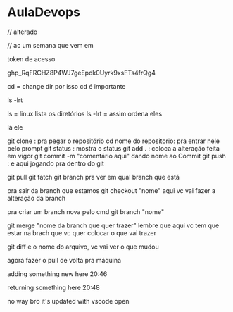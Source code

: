 # AulaDevops

// alterado

// ac um semana que vem em 

token de acesso

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


cd = change dir por isso cd é importante

ls -lrt

ls = linux lista os diretórios 
ls -lrt = assim ordena eles

lá ele


git clone : pra pegar o repositório 
cd nome do repositorio: pra entrar nele pelo prompt
git status : mostra o status
git add . : coloca a alteração feita em vigor
git commit -m "comentário aqui" dando nome ao Commit 
git push : e aqui jogando pra dentro do git 

git pull 
git fatch
git branch pra ver em qual branch que está 


pra sair da branch que estamos
git checkout "nome" aqui vc vai fazer a alteração da branch

pra criar um branch nova pelo cmd 
git branch "nome" 

git merge "nome da branch que quer trazer" lembre que aqui vc tem que estar na brach que vc quer colocar o que vai trazer


git diff e o nome do arquivo, vc vai ver o que mudou


agora fazer o pull de volta pra máquina

adding something new here 20:46

returning something here 20:48

no way bro it's updated with vscode open
